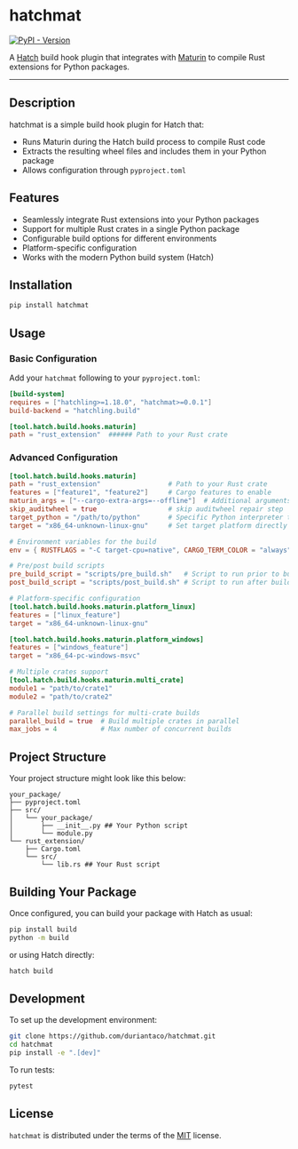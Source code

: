 # hatchmat

[![PyPI - Version](https://img.shields.io/pypi/v/hatchmat.svg)](https://pypi.org/project/hatchmat)

A [Hatch](https://hatch.pypa.io/) build hook plugin that integrates with [Maturin](https://www.maturin.rs/) to compile Rust extensions for Python packages.

---

## Description

hatchmat is a simple build hook plugin for Hatch that:

- Runs Maturin during the Hatch build process to compile Rust code
- Extracts the resulting wheel files and includes them in your Python package
- Allows configuration through `pyproject.toml`

## Features

- Seamlessly integrate Rust extensions into your Python packages
- Support for multiple Rust crates in a single Python package
- Configurable build options for different environments
- Platform-specific configuration
- Works with the modern Python build system (Hatch)

## Installation

```bash
pip install hatchmat
```

## Usage

### Basic Configuration

Add your `hatchmat` following to your `pyproject.toml`:

```toml
[build-system]
requires = ["hatchling>=1.18.0", "hatchmat>=0.0.1"]
build-backend = "hatchling.build"

[tool.hatch.build.hooks.maturin]
path = "rust_extension"  ###### Path to your Rust crate
```

### Advanced Configuration

```toml
[tool.hatch.build.hooks.maturin]
path = "rust_extension"                 # Path to your Rust crate
features = ["feature1", "feature2"]     # Cargo features to enable
maturin_args = ["--cargo-extra-args=--offline"]  # Additional arguments for Maturin
skip_auditwheel = true                  # skip auditwheel repair step
target_python = "/path/to/python"       # Specific Python interpreter to target
target = "x86_64-unknown-linux-gnu"     # Set target platform directly

# Environment variables for the build
env = { RUSTFLAGS = "-C target-cpu=native", CARGO_TERM_COLOR = "always" }

# Pre/post build scripts
pre_build_script = "scripts/pre_build.sh"   # Script to run prior to building
post_build_script = "scripts/post_build.sh" # Script to run after building

# Platform-specific configuration
[tool.hatch.build.hooks.maturin.platform_linux]
features = ["linux_feature"]
target = "x86_64-unknown-linux-gnu"

[tool.hatch.build.hooks.maturin.platform_windows]
features = ["windows_feature"]
target = "x86_64-pc-windows-msvc"

# Multiple crates support
[tool.hatch.build.hooks.maturin.multi_crate]
module1 = "path/to/crate1"
module2 = "path/to/crate2"

# Parallel build settings for multi-crate builds
parallel_build = true  # Build multiple crates in parallel
max_jobs = 4           # Max number of concurrent builds
```

## Project Structure

Your project structure might look like this below:

```
your_package/
├── pyproject.toml
├── src/
│   └── your_package/
│       ├── __init__.py ## Your Python script
│       └── module.py
└── rust_extension/
    ├── Cargo.toml
    └── src/
        └── lib.rs ## Your Rust script
```

## Building Your Package

Once configured, you can build your package with Hatch as usual:

```bash
pip install build
python -m build
```

or using Hatch directly:

```bash
hatch build
```

## Development

To set up the development environment:

```bash
git clone https://github.com/duriantaco/hatchmat.git
cd hatchmat
pip install -e ".[dev]"
```

To run tests:

```bash
pytest
```

## License

`hatchmat` is distributed under the terms of the [MIT](https://spdx.org/licenses/MIT.html) license.